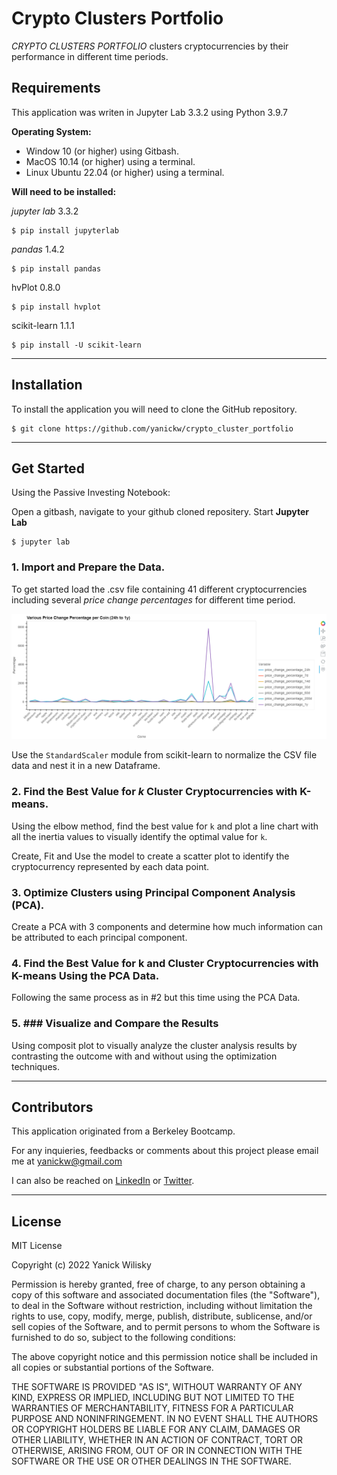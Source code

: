 # Crypto Clusters Portfolio
*CRYPTO CLUSTERS PORTFOLIO* clusters cryptocurrencies by their performance in different time periods.


## Requirements

This application was writen in Jupyter Lab 3.3.2 using Python 3.9.7

**Operating System:**

-   Window 10 (or higher) using Gitbash.
-   MacOS 10.14 (or higher) using a terminal.
-   Linux Ubuntu 22.04 (or higher) using a terminal.

**Will need to be installed:**

_jupyter lab_  3.3.2

```
$ pip install jupyterlab
```

_pandas_  1.4.2
```
$ pip install pandas
```

hvPlot 0.8.0 

```
$ pip install hvplot
```

scikit-learn 1.1.1

```
$ pip install -U scikit-learn

```

----------

## Installation

To install the application you will need to clone the GitHub repository.

```
$ git clone https://github.com/yanickw/crypto_cluster_portfolio

```

----------

## Get Started

Using the  Passive Investing Notebook:

Open a gitbash, navigate to your github cloned repositery. Start **Jupyter Lab**

```
$ jupyter lab
```

### 1. Import and Prepare the Data.

To get started load the .csv file containing 41 different cryptocurrencies including several *price change percentages* for different time period.

![Plot of dataframe](./images/various_price_change_percentage_per_coin.png)

Use the `StandardScaler` module from scikit-learn to normalize the CSV file data and nest it in a new Dataframe.

### 2. Find the Best Value for *k* Cluster Cryptocurrencies with K-means.

Using the elbow method, find the best value for `k` and plot a line chart with all the inertia values to visually identify the optimal value for  `k`.

Create, Fit and Use the model to create a scatter plot to identify the cryptocurrency represented by each data point.

### 3. Optimize Clusters using Principal Component Analysis (PCA).

Create a PCA with 3 components and determine how much information can be attributed to each principal component.

### 4. Find the Best Value for k and Cluster Cryptocurrencies with K-means Using the PCA Data.
Following the same process as in #2 but this time using the PCA Data.

### 5. ### Visualize and Compare the Results
Using composit plot to visually analyze the cluster analysis results by contrasting the outcome with and without using the optimization techniques. 

----------

## Contributors

This application originated from a Berkeley Bootcamp.

For any inquieries, feedbacks or comments about this project please email me at  [yanickw@gmail.com](mailto:yanickw@gmail.com)

I can also be reached on  [LinkedIn](https://www.linkedin.com/in/yanickwilisky/)  or  [Twitter](https://twitter.com/yanickwilisky).

----------

## License

MIT License

Copyright (c) 2022 Yanick Wilisky

Permission is hereby granted, free of charge, to any person obtaining a copy of this software and associated documentation files (the "Software"), to deal in the Software without restriction, including without limitation the rights to use, copy, modify, merge, publish, distribute, sublicense, and/or sell copies of the Software, and to permit persons to whom the Software is furnished to do so, subject to the following conditions:

The above copyright notice and this permission notice shall be included in all copies or substantial portions of the Software.

THE SOFTWARE IS PROVIDED "AS IS", WITHOUT WARRANTY OF ANY KIND, EXPRESS OR IMPLIED, INCLUDING BUT NOT LIMITED TO THE WARRANTIES OF MERCHANTABILITY, FITNESS FOR A PARTICULAR PURPOSE AND NONINFRINGEMENT. IN NO EVENT SHALL THE AUTHORS OR COPYRIGHT HOLDERS BE LIABLE FOR ANY CLAIM, DAMAGES OR OTHER LIABILITY, WHETHER IN AN ACTION OF CONTRACT, TORT OR OTHERWISE, ARISING FROM, OUT OF OR IN CONNECTION WITH THE SOFTWARE OR THE USE OR OTHER DEALINGS IN THE SOFTWARE.
